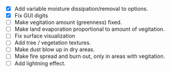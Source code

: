 - [x] Add variable moisture dissipation/removal to options.
- [x] Fix GUI digits
- [ ] Make vegitation amount (greenness) fixed.
- [ ] Make land evaporation proportional to amount of vegitation.
- [ ] Fix surface visualization
- [ ] Add tree / vegetation textures.
- [ ] Make dust blow up in dry areas.
- [ ] Make fire spread and burn out, only in areas with vegitation.
- [ ] Add lightning effect.
